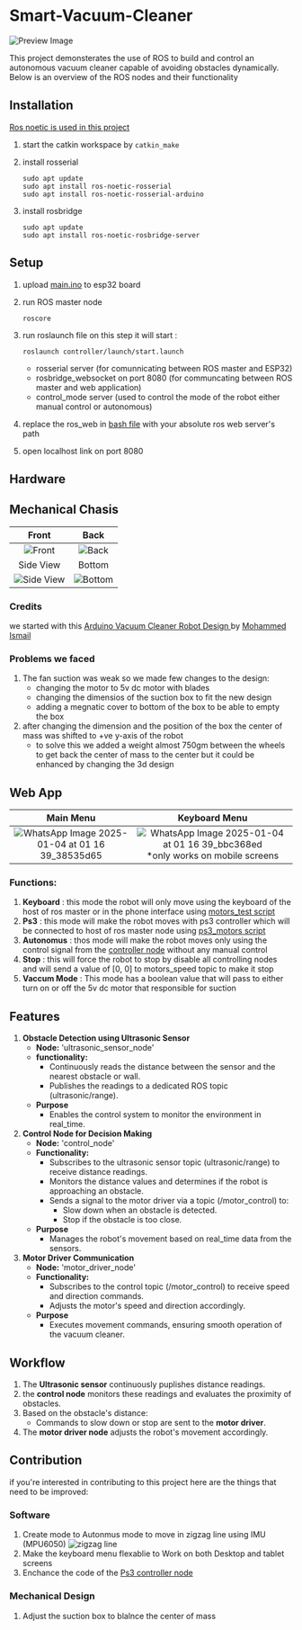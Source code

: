 # Smart-Vacuum-Cleaner
![Preview Image](https://github.com/user-attachments/assets/9cf2ec3e-eb46-42fa-8bce-25d9f6d64aed)


This project demonsterates the use of ROS to build and control an autonomous vacuum cleaner capable of avoiding obstacles dynamically. Below is an overview of the ROS nodes and their functionality

## Installation
<ins>Ros noetic is used in this project</ins>
1. start the catkin workspace by `catkin_make`
2. install rosserial
    
    ```
    sudo apt update
    sudo apt install ros-noetic-rosserial
    sudo apt install ros-noetic-rosserial-arduino
    ```
    
3. install rosbridge
    
    ```
    sudo apt update
    sudo apt install ros-noetic-rosbridge-server
    ```
    

## Setup

1. upload [main.ino](https://github.com/Hoda183/Smart-Vaccum-Cleaner/blob/main/esp32/main.ino) to esp32 board
2. run ROS master node
    
    ```
    roscore
    ```
    
3. run roslaunch file
on this step it will start :
    
    ```
    roslaunch controller/launch/start.launch
    ```
    
    - rosserial server (for comunnicating between ROS master and ESP32)
    - rosbridge_websocket on port 8080 (for communcating between ROS master and web application)
    - control_mode server (used to control the mode of the robot either manual control or autonomous)
4. replace the ros_web in [bash file](https://github.com/Hoda183/Smart-Vaccum-Cleaner/blob/main/src/controller/start_server.bash) with your absolute ros web server's path
5. open localhost link on port 8080

## Hardware

## Mechanical Chasis
Front             | Back
:-------------------------:|:-------------------------:
![Front](https://github.com/user-attachments/assets/e06aa421-10a1-4949-b85c-96df5c17f2cb) | ![Back](https://github.com/user-attachments/assets/176de848-481c-4e12-af8c-0ca374f35ffa)
Side View | Bottom 
![Side View](https://github.com/user-attachments/assets/bcec10f7-154e-4c1d-a9f9-1fe990e9b0af) | ![Bottom](https://github.com/user-attachments/assets/541111e6-499d-41dd-9e43-2ef7bf6bb94f)



### Credits
we started with this [Arduino Vacuum Cleaner Robot Design
](https://grabcad.com/library/arduino-vacuum-cleaner-robot-design-1) by [
Mohammed Ismail](https://grabcad.com/mohammed.ismail-48)
### Problems we faced
1. The fan suction was weak so we made few changes to the design:
    * changing the motor to 5v dc motor with blades
    * changing the dimensios of the suction box to fit the new design
    * adding a megnatic cover to bottom of the box to be able to empty the box
2. after changing the dimension and the position of the box the center of mass was shifted to +ve y-axis of the robot 
    * to solve this we added a weight almost 750gm between the wheels to get back the center of mass to the center but it could be enhanced by changing the 3d design 

## Web App
Main Menu             | Keyboard Menu
:-------------------------:|:-------------------------:
![WhatsApp Image 2025-01-04 at 01 16 39_38535d65](https://github.com/user-attachments/assets/b12a014c-b660-40fa-9b47-e96175563901) | ![WhatsApp Image 2025-01-04 at 01 16 39_bbc368ed](https://github.com/user-attachments/assets/c1b5f386-8ca0-42b8-87f8-bab2e7a4c0e7) *only works on mobile screens

### Functions:
1. **Keyboard** : this mode the robot will only move using the keyboard of the host of ros master or in the phone interface using [motors_test script](https://github.com/Hoda183/Smart-Vaccum-Cleaner/blob/main/src/controller/scripts/motors_test.py)
2. **Ps3** : this mode will make the robot moves with ps3 controller which will be connected to host of ros master node using [ps3_motors script](https://github.com/Hoda183/Smart-Vaccum-Cleaner/blob/main/src/controller/scripts/ps3_motors.py)
3. **Autonomus** : thos mode will make the robot moves only using the control signal from the [controller node](https://github.com/Hoda183/Smart-Vaccum-Cleaner/blob/main/src/controller/scripts/random_motion.py) without any manual control
4. **Stop** : this will force the robot to stop by disable all controlling nodes and will send a value of [0, 0] to motors_speed topic to make it stop
5. **Vaccum Mode** : This mode has a boolean value that will pass to either turn on or off the 5v dc motor that responsible for suction
## Features

1. **Obstacle Detection using Ultrasonic Sensor**
    - **Node:**
    'ultrasonic_sensor_node'
    - **functionality:**
        - Continuously reads the distance between the sensor and the nearest obstacle or wall.
        - Publishes the readings to a dedicated ROS topic (ultrasonic/range).
    - **Purpose**
        - Enables the control system to monitor the environment in real_time.
2. **Control Node for Decision Making**
    - **Node:**
    'control_node'
    - **Functionality:**
        - Subscribes to the ultrasonic sensor topic (ultrasonic/range) to receive distance readings.
        - Monitors the distance values and determines if the robot is approaching an obstacle.
        - Sends a signal to the motor driver via a topic (/motor_control) to:
            - Slow down when an obstacle is detected.
            - Stop if the obstacle is too close.
    - **Purpose**
        - Manages the robot's movement based on real_time data from the sensors.
3. **Motor Driver Communication**
    - **Node:**
    'motor_driver_node'
    - **Functionality:**
        - Subscribes to the control topic (/motor_control) to receive speed and direction commands.
        - Adjusts the motor's speed and direction accordingly.
    - **Purpose**
        - Executes movement commands, ensuring smooth operation of the vacuum cleaner.

## Workflow

1. The **Ultrasonic sensor** continuously puplishes distance readings.
2. the **control node** monitors these readings and evaluates the proximity of obstacles.
3. Based on the obstacle's distance:
    - Commands to slow down or stop are sent to the **motor driver**.
4. The **motor driver node** adjusts the robot's movement accordingly.

## Contribution
if you're interested in contributing to this project here are the things that need to be improved:

### Software
1. Create mode to Autonmus mode to move in zigzag line using IMU (MPU6050)
       ![zigzag line](https://github.com/user-attachments/assets/0527c004-843d-4100-b1a1-7929af341e31)
2. Make the keyboard menu flexablie to Work on both Desktop and tablet screens 
3. Enchance the code of the [Ps3 controller node](https://github.com/Hoda183/Smart-Vaccum-Cleaner/blob/main/src/controller/scripts/ps3_motors.py)

### Mechanical Design
1. Adjust the suction box to blalnce the center of mass

